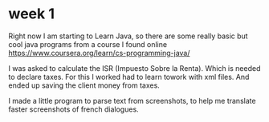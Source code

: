 # week 1

Right now I am starting to Learn Java, so there are some really basic but cool java programs from  a course I found online https://www.coursera.org/learn/cs-programming-java/

I was asked to calculate the ISR (Impuesto Sobre la Renta). Which is needed to declare taxes. For this I worked had to learn towork with xml files. And ended up saving the client money from taxes.

I made a little program to parse text from screenshots, to help me translate faster screenshots of french dialogues.
